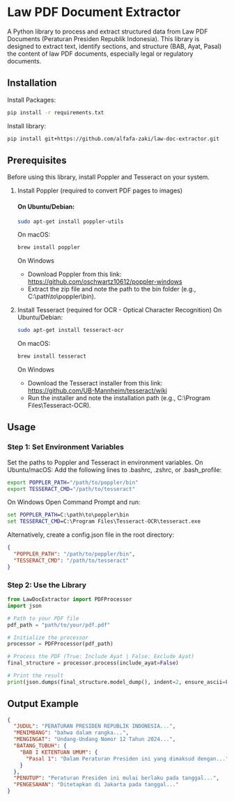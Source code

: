 # Law PDF Document Extractor

A Python library to process and extract structured data from Law PDF Documents (Peraturan Presiden Republik Indonesia). This library is designed to extract text, identify sections, and structure (BAB, Ayat, Pasal) the content of law PDF documents, especially legal or regulatory documents.

## Installation
Install Packages:
```bash
pip install -r requirements.txt
```
Install library:
```bash
pip install git+https://github.com/alfafa-zaki/law-doc-extractor.git
```

## Prerequisites
Before using this library, install Poppler and Tesseract on your system.
1. Install Poppler (required to convert PDF pages to images)
   #### On Ubuntu/Debian:
   ```bash
   sudo apt-get install poppler-utils
   ```
   On macOS:
   ```bash
   brew install poppler
   ```
   On Windows
   - Download Poppler from this link: https://github.com/oschwartz10612/poppler-windows
   - Extract the zip file and note the path to the bin folder (e.g., C:\path\to\poppler\bin).

3. Install Tesseract (required for OCR - Optical Character Recognition)
   On Ubuntu/Debian:
   ```bash
   sudo apt-get install tesseract-ocr
   ```
   On macOS:
   ```bash
   brew install tesseract
   ```
   On Windows
   - Download the Tesseract installer from this link: https://github.com/UB-Mannheim/tesseract/wiki
   - Run the installer and note the installation path (e.g., C:\Program Files\Tesseract-OCR).

## Usage
### Step 1: Set Environment Variables
Set the paths to Poppler and Tesseract in environment variables.
On Ubuntu/macOS:
Add the following lines to .bashrc, .zshrc, or .bash_profile:
```bash
export POPPLER_PATH="/path/to/poppler/bin"
export TESSERACT_CMD="/path/to/tesseract"
```
On Windows
Open Command Prompt and run:
```cmd
set POPPLER_PATH=C:\path\to\poppler\bin
set TESSERACT_CMD=C:\Program Files\Tesseract-OCR\tesseract.exe
```
Alternatively, create a config.json file in the root directory:
```json
{
  "POPPLER_PATH": "/path/to/poppler/bin",
  "TESSERACT_CMD": "/path/to/tesseract"
}
```
### Step 2: Use the Library
```python
from LawDocExtractor import PDFProcessor
import json

# Path to your PDF file
pdf_path = "path/to/your/pdf.pdf"

# Initialize the processor
processor = PDFProcessor(pdf_path)

# Process the PDF (True: Include Ayat | False: Exclude Ayat)
final_structure = processor.process(include_ayat=False)

# Print the result
print(json.dumps(final_structure.model_dump(), indent=2, ensure_ascii=False))
```

## Output Example
```json
{
  "JUDUL": "PERATURAN PRESIDEN REPUBLIK INDONESIA...",
  "MENIMBANG": "bahwa dalam rangka...",
  "MENGINGAT": "Undang-Undang Nomor 12 Tahun 2024...",
  "BATANG_TUBUH": {
    "BAB I KETENTUAN UMUM": {
      "Pasal 1": "Dalam Peraturan Presiden ini yang dimaksud dengan..."
    }
  },
  "PENUTUP": "Peraturan Presiden ini mulai berlaku pada tanggal...",
  "PENGESAHAN": "Ditetapkan di Jakarta pada tanggal..."
}
```
